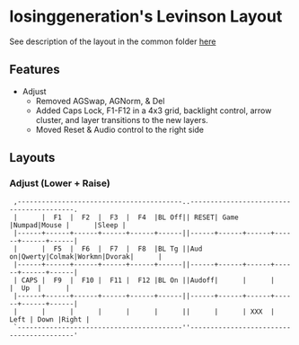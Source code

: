 losinggeneration's Levinson Layout
============================

See description of the layout in the common folder
[here](../../../../users/losinggeneration/README.md)

## Features
- Adjust
  - Removed AGSwap, AGNorm, & Del
  - Added Caps Lock, F1-F12 in a 4x3 grid, backlight control, arrow cluster,
    and layer transitions to the new layers.
  - Moved Reset & Audio control to the right side

## Layouts

### Adjust (Lower + Raise)

```
 ,-----------------------------------------..-----------------------------------------.
 |      |  F1  |  F2  |  F3  |  F4  |BL Off|| RESET| Game |Numpad|Mouse |      |Sleep |
 |------+------+------+------+------+------||------+------+------+------+------+------|
 |      |  F5  |  F6  |  F7  |  F8  |BL Tg ||Aud on|Qwerty|Colmak|Workmn|Dvorak|      |
 |------+------+------+------+------+------||------+------+------+------+------+------|
 | CAPS |  F9  |  F10 |  F11 |  F12 |BL On ||Audoff|      |      |      |  Up  |      |
 |------+------+------+------+------+------||------+------+------+------+------+------|
 |      |      |      |      |      |      ||      |      | XXX  | Left | Down |Right |
 `-----------------------------------------''-----------------------------------------'
```

